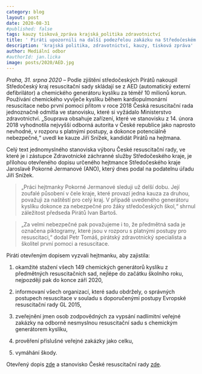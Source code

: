 ```yaml
---
category: blog
layout: post
date: 2020-08-31
#published: false
tags: kauzy tisková_zpráva krajská_politika zdravotnictví
title: ' Piráti upozornili na další podezřelou zakázku na Středočeském kraji'
description: 'krajská politika, zdravotnictví, kauzy, tisková zpráva'
author: Mediální odbor
#authorId: jan.licka
image: posts/2020/AED.jpg
---
```


*Praha, 31. srpna 2020* – Podle zjištění středočeských Pirátů nakoupil Středočeský kraj resuscitační sady skládají se z AED (automatický externí defibrilátor) a chemického generátoru kyslíku za téměř 10 milionů korun. Používání chemického vyvíječe kyslíku během kardiopulmonární resuscitace nebo první pomoci přitom v roce 2018 Česká resuscitační rada jednoznačně odmítla ve stanovisku, které si vyžádalo Ministerstvo zdravotnictví. „Souprava obsahuje zařízení, které ve stanovisku z 14. února 2018 vyhodnotila nejvyšší odborná autorita v České republice jako naprosto nevhodné, v rozporu s platnými postupy, a dokonce potenciálně nebezpečné,“ uvedl ke kauze Jiří Snížek, kandidát Pirátů na hejtmana. 

Celý text jednomyslného stanoviska výboru České resuscitační rady, ve které je i zástupce Zdravotnické záchranné služby Středočeského kraje, je přílohou otevřeného dopisu určeného hejtmance Středočeského kraje Jaroslavě Pokorné Jermanové (ANO), který dnes podal na podatelnu úřadu Jiří Snížek.

> „Práci hejtmanky Pokorné Jermanové sleduji už delší dobu. Její zoufalé působení v čele kraje, které provazí jedna kauza za druhou, považuji za naštěstí pro celý kraj. V případě uvedeného generátoru kyslíku dokonce za nebezpečné pro žáky středočeských škol,“ shrnul záležitost předseda Pirátů Ivan Bartoš.

> „Za velmi nebezpečné pak považujeme i to, že předmětná sada je označena piktogramy, které jsou v rozporu s platnými postupy pro resuscitaci,“ dodal Petr Tomáš, pirátský zdravotnický specialista a školitel první pomoci a resuscitace.

Piráti otevřeným dopisem vyzvali hejtmanku, aby zajistila:

1. okamžité stažení všech 149 chemických generátorů kyslíku z předmětných resuscitačních sad, nejlépe do začátku školního roku, nejpozději pak do konce září 2020,

2. informovaní všech organizací, které sadu obdržely, o správných postupech resuscitace v souladu s doporučenými postupy Evropské resuscitační rady GL 2015,

3. zveřejnění jmen osob zodpovědných za vypsání nadlimitní veřejné zakázky na odborně nesmyslnou resuscitační sadu s chemickým generátorem kyslíku,

4. prověření příslušné veřejné zakázky jako celku,

5. vymáhání škody.

Otevřený dopis [zde](/assets/files/Stanovisko-crr-k-chemickemu-vyvijeci-kysliku.pdf) a stanovisko České resuscitační rady [zde](/assets/files/Otevreny_dopis_Piratu_ScK.jpeg).

